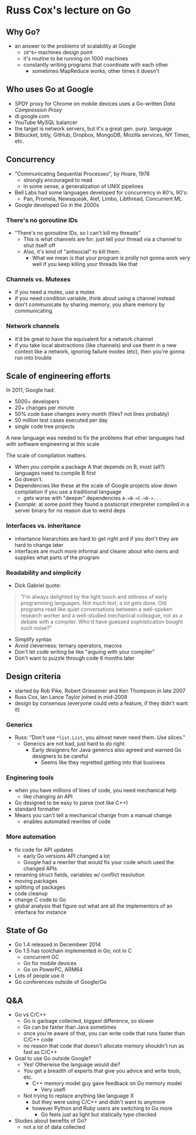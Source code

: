 Russ Cox's lecture on Go
========================

Why Go?
------

 - an answer to the problems of scalability at Google
   + `10^6+` machines design point
   + it's routine to be running on 1000 machines
   + constantly writing programs that coordinate with each other
     - sometimes MapReduce works, other times it doesn't

Who uses Go at Google
---------------------

 - SPDY proxy for Chrome on mobile devices uses a Go-written _Data Compression Proxy_
 - dl.google.com
 - YouTube MySQL balancer
 - the target is network servers, but it's a great gen. purp. language
 - Bitbucket, bitly, GitHub, Dropbox, MongoDB, Mozilla services, NY Times, etc.

Concurrency
-----------
 
 - "Communicating Sequential Processes", by Hoare, 1978
   + strongly encouraged to read
   + in some sense, a generalization of UNIX pipelines
 - Bell Labs had some languages developed for concurrency in 80's, 90's:
   + Pan, Promela, Newsqueak, Alef, Limbo, Libthread, Concurrent ML
 - Google developed Go in the 2000s

### There's no goroutine IDs
 
 - "There's no goroutine IDs, so I can't kill my threads"
   + This is what channels are for: just tell your thread via a channel to shut itself off
   + Also, it's kind of "antisocial" to kill them.
     - What we mean is that your program is prolly not gonna work very well if you keep killing your threads like that

### Channels vs. Mutexes

 - if you need a mutex, use a mutex
 - if you need condition variable, think about using a channel instead
 - don't communicate by sharing memory, you share memory by communicating

### Network channels

 - it'd be great to have the equivalent for a network channel
 - if you take local abstractions (like channels) and use them in a new
   context like a network, ignoring failure modes (etc), then you're gonna
   run into trouble

Scale of engineering efforts
----------------------------

In 2011, Google had:

 - 5000+ developers 
 - 20+ changes per minute
 - 50% code base changes every month (files? not lines probably)
 - 50 million test cases executed per day
 - single code tree projects

A new language was needed to fix the problems that other languages had with software engineering at this scale

The scale of compilation matters. 
 - When you compile a package A that depends on B, most (all?) languages need to compile B first
 - Go doesn't.
 - Dependencies like these at the scale of Google projects slow down compilation if you use a traditional language
   + gets worse with "deeper" dependencies `A->B->C->D->...`
 - _Example:_ at some point they found a postscript interpreter compiled in a server binary for no reason due to weird deps

### Interfaces vs. inheritance

 - inhertance hierarchies are hard to get right and if you don't they are hard to change later
 - interfaces are much more informal and clearer about who owns and supplies what parts of the program

### Readability and simplicity

 - Dick Gabriel quote: 
 > "I'm always delighted by the light touch and stillness of early programming languages. Not much text; a lot gets done. Old programs read like quiet conversations between a well-spoken research worker and a well-studied mechanical colleague, not as a debate with a compiler. Who'd have guessed sophistication bought such noise?"
 - Simplify syntax
 - Avoid cleverness: ternary operators, macros
 - Don't let code writing be like "arguing with your compiler"
 - Don't want to puzzle through code 6 months later

Design criteria
---------------

 - started by Rob Pike, Robert Griesemer and Ken Thompson in late 2007
 - Russ Cox, Ian Lance Taylor joined in mid-2008
 - design by consensus (everyone could veto a feature, if they didn't want it)

### Generics

 - Russ: "Don't use `*list.List`, you almost never need them. Use slices."
   + Generics are not bad, just hard to do right.
     - Early designers for Java generics also agreed and warned Go designers to be careful
       + Seems like they regretted getting into that business

### Enginering tools

 - when you have millions of lines of code, you need mechanical help
   + like changing an API
 - Go designed to be easy to parse (not like C++)
 - standard formatter
 - Means you can't tell a mechanical change from a manual change
   + enables automated rewrites of code

### More automation

 - fix code for API updates
   + early Go versions API changed a lot
   + Google had a rewriter that would fix your code which used the changed APIs
 - renaming struct fields, variables w/ conflict resolution
 - moving packages
 - splitting of packages
 - code cleanup
 - change C code to Go
 - global analysis that figure out what are all the implementors of an interface for instance

State of Go
-----------

 - Go 1.4 released in Decembeer 2014
 - Go 1.5 has toolchain implemented in Go, not in C
   + concurrent GC
   + Go for mobile devices
   + Go on PowerPC, ARM64
 - Lots of people use it
 - Go conferences outside of Google/Go

Q&A
---

 - Go vs C/C++
   + Go is garbage collected, biggest difference, so slower
   + Go can be faster than Java sometimes
   + once you're aware of that, you can write code that
     runs faster than C/C++ code
   + no reason that code that doesn't allocate memory
     shouldn't run as fast as C/C++
 - Goal to use Go outside Google?
   + Yes! Otherwise the language would die?
   + You get a breadth of experts that give you advice and write tools, etc.
     - C++ memory model guy gave feedback on Go memory model
       + Very usefl
   + Not trying to replace anything like language X
     - but they were using C/C++ and didn't want to anymore
     - however Python and Ruby users are switching to Go more
       + Go feels just as light but statically type checked
 - Studies about benefits of Go?
   + not a lot of data collected
